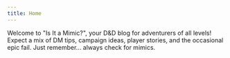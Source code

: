```yaml
---
title: Home
---
```


Welcome to "Is It a Mimic?", your D&D blog for adventurers of all levels!  Expect a mix of DM tips, campaign ideas, player stories, and the occasional epic fail. Just remember... always check for mimics.